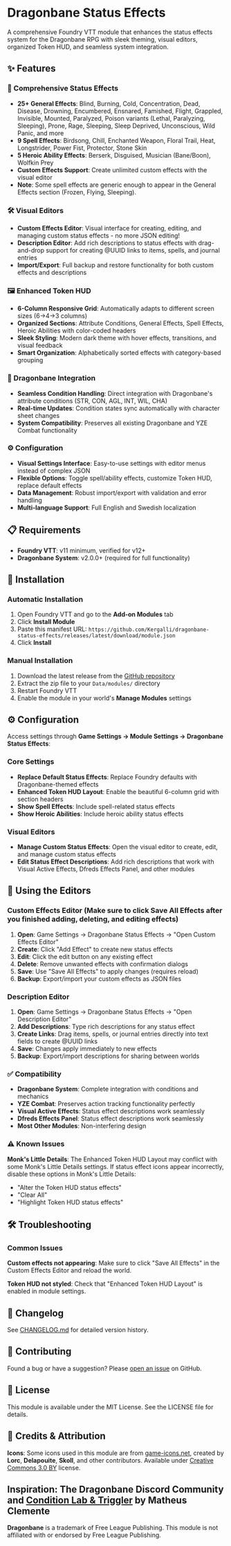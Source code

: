 # Dragonbane Status Effects

A comprehensive Foundry VTT module that enhances the status effects system for the Dragonbane RPG with sleek theming, visual editors, organized Token HUD, and seamless system integration.

## ✨ Features

### 🎨 Comprehensive Status Effects
- **25+ General Effects**: Blind, Burning, Cold, Concentration, Dead, Disease, Drowning, Encumbered, Ensnared, Famished, Flight, Grappled, Invisible, Mounted, Paralyzed, Poison variants (Lethal, Paralyzing, Sleeping), Prone, Rage, Sleeping, Sleep Deprived, Unconscious, Wild Panic, and more
- **9 Spell Effects**: Birdsong, Chill, Enchanted Weapon, Floral Trail, Heat, Longstrider, Power Fist, Protector, Stone Skin  
- **5 Heroic Ability Effects**: Berserk, Disguised, Musician (Bane/Boon), Wolfkin Prey
- **Custom Effects Support**: Create unlimited custom effects with the visual editor
- **Note**: Some spell effects are generic enough to appear in the General Effects section (Frozen, Flying, Sleeping).

### 🛠️ Visual Editors
- **Custom Effects Editor**: Visual interface for creating, editing, and managing custom status effects - no more JSON editing!
- **Description Editor**: Add rich descriptions to status effects with drag-and-drop support for creating @UUID links to items, spells, and journal entries
- **Import/Export**: Full backup and restore functionality for both custom effects and descriptions

### 🖼️ Enhanced Token HUD
- **6-Column Responsive Grid**: Automatically adapts to different screen sizes (6→4→3 columns)
- **Organized Sections**: Attribute Conditions, General Effects, Spell Effects, Heroic Abilities with color-coded headers
- **Sleek Styling**: Modern dark theme with hover effects, transitions, and visual feedback
- **Smart Organization**: Alphabetically sorted effects with category-based grouping

### 🐉 Dragonbane Integration
- **Seamless Condition Handling**: Direct integration with Dragonbane's attribute conditions (STR, CON, AGL, INT, WIL, CHA)
- **Real-time Updates**: Condition states sync automatically with character sheet changes
- **System Compatibility**: Preserves all existing Dragonbane and YZE Combat functionality

### ⚙️ Configuration
- **Visual Settings Interface**: Easy-to-use settings with editor menus instead of complex JSON
- **Flexible Options**: Toggle spell/ability effects, customize Token HUD, replace default effects
- **Data Management**: Robust import/export with validation and error handling
- **Multi-language Support**: Full English and Swedish localization

## 📋 Requirements

- **Foundry VTT**: v11 minimum, verified for v12+
- **Dragonbane System**: v2.0.0+ (required for full functionality)

## 🚀 Installation

### Automatic Installation
1. Open Foundry VTT and go to the **Add-on Modules** tab
2. Click **Install Module**
3. Paste this manifest URL: `https://github.com/Kergalli/dragonbane-status-effects/releases/latest/download/module.json`
4. Click **Install**

### Manual Installation
1. Download the latest release from the [GitHub repository](https://github.com/Kergalli/dragonbane-status-effects)
2. Extract the zip file to your `Data/modules/` directory
3. Restart Foundry VTT
4. Enable the module in your world's **Manage Modules** settings

## ⚙️ Configuration

Access settings through **Game Settings → Module Settings → Dragonbane Status Effects**:

### Core Settings
- **Replace Default Status Effects**: Replace Foundry defaults with Dragonbane-themed effects
- **Enhanced Token HUD Layout**: Enable the beautiful 6-column grid with section headers
- **Show Spell Effects**: Include spell-related status effects
- **Show Heroic Abilities**: Include heroic ability status effects

### Visual Editors
- **Manage Custom Status Effects**: Open the visual editor to create, edit, and manage custom status effects
- **Edit Status Effect Descriptions**: Add rich descriptions that work with Visual Active Effects, Dfreds Effects Panel, and other modules

## 🎯 Using the Editors

### Custom Effects Editor (Make sure to click Save All Effects after you finished adding, deleting, and editing effects)
1. **Open**: Game Settings → Dragonbane Status Effects → "Open Custom Effects Editor"
2. **Create**: Click "Add Effect" to create new status effects
3. **Edit**: Click the edit button on any existing effect
4. **Delete**: Remove unwanted effects with confirmation dialogs
5. **Save**: Use "Save All Effects" to apply changes (requires reload)
6. **Backup**: Export/import your custom effects as JSON files

### Description Editor  
1. **Open**: Game Settings → Dragonbane Status Effects → "Open Description Editor"
2. **Add Descriptions**: Type rich descriptions for any status effect
3. **Create Links**: Drag items, spells, or journal entries directly into text fields to create @UUID links
4. **Save**: Changes apply immediately to new effects
5. **Backup**: Export/import descriptions for sharing between worlds

### ✅ Compatibility
- **Dragonbane System**: Complete integration with conditions and mechanics  
- **YZE Combat**: Preserves action tracking functionality perfectly
- **Visual Active Effects**: Status effect descriptions work seamlessly
- **Dfreds Effects Panel**: Status effect descriptions work seamlessly
- **Most Other Modules**: Non-interfering design

### ⚠️ Known Issues

**Monk's Little Details**: The Enhanced Token HUD Layout may conflict with some Monk's Little Details settings. If status effect icons appear incorrectly, disable these options in Monk's Little Details:
- "Alter the Token HUD status effects"  
- "Clear All"
- "Highlight Token HUD status effects"

## 🛠️ Troubleshooting

### Common Issues

**Custom effects not appearing**: Make sure to click "Save All Effects" in the Custom Effects Editor and reload the world.

**Token HUD not styled**: Check that "Enhanced Token HUD Layout" is enabled in module settings.

## 📝 Changelog

See [CHANGELOG.md](CHANGELOG.md) for detailed version history.

## 🤝 Contributing

Found a bug or have a suggestion? Please [open an issue](https://github.com/Kergalli/dragonbane-status-effects/issues) on GitHub.

## 📄 License

This module is available under the MIT License. See the LICENSE file for details.

## 🎨 Credits & Attribution

**Icons**: Some icons used in this module are from [game-icons.net](https://game-icons.net), created by **Lorc**, **Delapouite**, **Skoll**, and other contributors. Available under [Creative Commons 3.0 BY](https://creativecommons.org/licenses/by/3.0/) license.

**Inspiration**: The Dragonbane Discord Community and [Condition Lab & Triggler](https://foundryvtt.com/packages/condition-lab-triggler) by Matheus Clemente
---

**Dragonbane** is a trademark of Free League Publishing. This module is not affiliated with or endorsed by Free League Publishing.